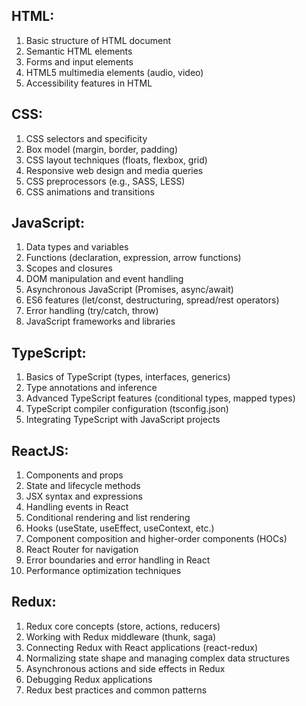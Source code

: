 ## HTML:
1. Basic structure of HTML document
2. Semantic HTML elements
3. Forms and input elements
4. HTML5 multimedia elements (audio, video)
5. Accessibility features in HTML

## CSS:
1. CSS selectors and specificity
2. Box model (margin, border, padding)
3. CSS layout techniques (floats, flexbox, grid)
4. Responsive web design and media queries
5. CSS preprocessors (e.g., SASS, LESS)
6. CSS animations and transitions

## JavaScript:
1. Data types and variables
2. Functions (declaration, expression, arrow functions)
3. Scopes and closures
4. DOM manipulation and event handling
5. Asynchronous JavaScript (Promises, async/await)
6. ES6 features (let/const, destructuring, spread/rest operators)
7. Error handling (try/catch, throw)
8. JavaScript frameworks and libraries

## TypeScript:
1. Basics of TypeScript (types, interfaces, generics)
2. Type annotations and inference
3. Advanced TypeScript features (conditional types, mapped types)
4. TypeScript compiler configuration (tsconfig.json)
5. Integrating TypeScript with JavaScript projects

## ReactJS:
1. Components and props
2. State and lifecycle methods
3. JSX syntax and expressions
4. Handling events in React
5. Conditional rendering and list rendering
6. Hooks (useState, useEffect, useContext, etc.)
7. Component composition and higher-order components (HOCs)
8. React Router for navigation
9. Error boundaries and error handling in React
10. Performance optimization techniques

## Redux:
1. Redux core concepts (store, actions, reducers)
2. Working with Redux middleware (thunk, saga)
3. Connecting Redux with React applications (react-redux)
4. Normalizing state shape and managing complex data structures
5. Asynchronous actions and side effects in Redux
6. Debugging Redux applications
7. Redux best practices and common patterns
